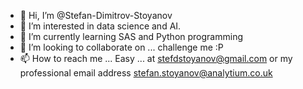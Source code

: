 - 👋 Hi, I’m @Stefan-Dimitrov-Stoyanov
- 👀 I’m interested in data science and AI.
- 🌱 I’m currently learning SAS and Python programming
- 💞️ I’m looking to collaborate on ... challenge me :P 
- 📫 How to reach me ... Easy ... at stefdstoyanov@gmail.com or my professional email address stefan.stoyanov@analytium.co.uk

<!---
Stefan-Dimitrov-Stoyanov/Stefan-Dimitrov-Stoyanov is a ✨ special ✨ repository because its `README.md` (this file) appears on your GitHub profile.
You can click the Preview link to take a look at your changes.
--->
